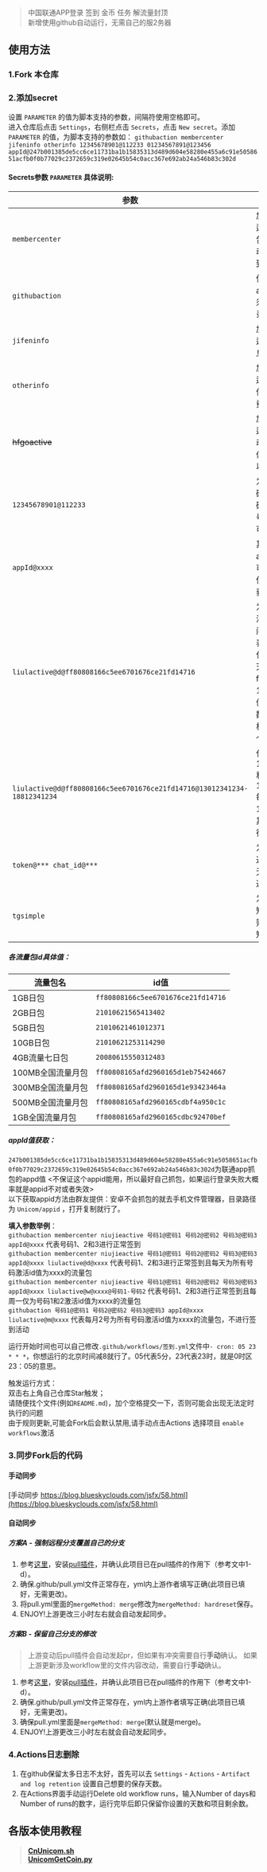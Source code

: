 > 中国联通APP登录 签到 金币 任务 解流量封顶  
新增使用github自动运行，无需自己的服2务器
## 使用方法

### 1.Fork 本仓库

### 2.添加secret
设置 `PARAMETER` 的值为脚本支持的参数，间隔符使用空格即可。  
进入仓库后点击 `Settings`，右侧栏点击 `Secrets`，点击 `New secret`。添加 `PARAMETER` 的值，为脚本支持的参数如： `githubaction membercenter jifeninfo otherinfo 12345678901@112233 01234567891@123456 appId@247b001385de5cc6ce11731ba1b15835313d489d604e58280e455a6c91e5058651acfb0f0b77029c2372659c319e02645b54c0acc367e692ab24a546b83c302d`  

#### Secrets参数 `PARAMETER` 具体说明:
| 参数 |  说明  |
| -------- | ----- |
| `membercenter` |   加入这个表示会运行除激活流量包的所有签到活动，无则不会签到|
| `githubaction` |   使用github action运行则必须添加以设置目录|
| `jifeninfo` |   加入这个表示会运行号码积分信息查询|
| `otherinfo` |   加入这个表示会运行号码及其它信息如套餐及话费查询|
| ~~hfgoactive~~ |   加入这个表示会运行话费购活动，但境外ip貌似不能联通，所以不添加|
| `12345678901@112233` |   为 11位手机号码@6位服务密码，有多个手机号则依次添加即可|
| `appId@xxxx` |   其中xxxx为appld值，具体可抓包或者安卓使用下面的方法获得|
| `liulactive@d@ff80808166c5ee6701676ce21fd14716` |   为流量包激活激活所需参数，中间d表示每天,w表示每周一,m代表每月第二天，ff80~4716为1g流量日包id值。比如左边参数代表为所有手机号每天激活一个1g流量日包|
| `liulactive@d@ff80808166c5ee6701676ce21fd14716@13012341234-18812341234` |   代表仅为手机号13012341234和18812341234每天激活一个1g流量日包，其余手机号不执行流量包激活|
| `token@*** chat_id@***` |   为telegram bot通知所需参数，无则不进行信息通知|
| `tgsimple` |   为tg bot简洁通知所需参数，无则为详细信息通知|

##### 各流量包id具体值：
| 流量包名 |  id值  |
| -------- | ----- |
| 1GB日包 |   `ff80808166c5ee6701676ce21fd14716`|
| 2GB日包 |   `21010621565413402`|
| 5GB日包 |   `21010621461012371`|
| 10GB日包 |   `21010621253114290`|
| 4GB流量七日包 |   `20080615550312483`|
| 100MB全国流量月包 |   `ff80808165afd2960165d1eb75424667`|
| 300MB全国流量月包 |   `ff80808165afd2960165d1e93423464a`|
| 500MB全国流量月包 |   `ff80808165afd2960165cdbf4a950c1c`|
| 1GB全国流量月包 |   `ff80808165afd2960165cdbc92470bef`|

##### appld值获取：
`247b001385de5cc6ce11731ba1b15835313d489d604e58280e455a6c91e5058651acfb0f0b77029c2372659c319e02645b54c0acc367e692ab24a546b83c302d`为联通app抓包的appd值  <不保证这个appid能用，所以最好自己抓包，如果运行登录失败大概率就是appid不对或者失效>  
以下获取appid方法由群友提供：安卓不会抓包的就去手机文件管理器，目录路径为 `Unicom/appid` ，打开复制就行了。  

**填入参数举例**：  
`githubaction membercenter niujieactive 号码1@密码1 号码2@密码2 号码3@密码3 appId@xxxx` 代表号码1、2和3进行正常签到  
`githubaction membercenter niujieactive 号码1@密码1 号码2@密码2 号码3@密码3 appId@xxxx liulactive@d@xxxx` 代表号码1、2和3进行正常签到且每天为所有号码激活id值为xxxx的流量包  
`githubaction membercenter niujieactive 号码1@密码1 号码2@密码2 号码3@密码3 appId@xxxx liulactive@w@xxxx@号码1-号码2` 代表号码1、2和3进行正常签到且每周一仅为号码1和2激活id值为xxxx的流量包  
`githubaction 号码1@密码1 号码2@密码2 号码3@密码3 appId@xxxx liulactive@m@xxxx` 代表每月2号为所有号码激活id值为xxxx的流量包，不进行签到活动  

运行开始时间也可以自己修改`.github/workflows/签到.yml`文件中`- cron: 05 23 * * *`，你想运行的北京时间减8就行了。05代表5分，23代表23时，就是0时区23：05的意思。

触发运行方式：  
双击右上角自己仓库Star触发；  
请随便找个文件(例如`README.md`)，加个空格提交一下，否则可能会出现无法定时执行的问题  
由于规则更新,可能会Fork后会默认禁用,请手动点击Actions 选择项目 `enable workflows`激活  

### 3.同步Fork后的代码

#### 手动同步

[手动同步 https://blog.blueskyclouds.com/jsfx/58.html](https://blog.blueskyclouds.com/jsfx/58.html)

#### 自动同步

##### 方案A - 强制远程分支覆盖自己的分支
1. 参考[这里](https://github.com/BlueskyClouds/My-Actions/blob/master/backUp/gitSync.md)，安装[pull插件](https://github.com/apps/pull)，并确认此项目已在pull插件的作用下（参考文中1-d）。
2. 确保.github/pull.yml文件正常存在，yml内上游作者填写正确(此项目已填好，无需更改)。
3. 将pull.yml里面的`mergeMethod: merge`修改为`mergeMethod: hardreset`保存。
4. ENJOY!上游更改三小时左右就会自动发起同步。

##### 方案B - 保留自己分支的修改

> 上游变动后pull插件会自动发起pr，但如果有冲突需要自行**手动**确认。
> 如果上游更新涉及workflow里的文件内容改动，需要自行**手动**确认。

1. 参考[这里](https://github.com/BlueskyClouds/My-Actions/blob/master/backUp/gitSync.md)，安装[pull插件](https://github.com/apps/pull)，并确认此项目已在pull插件的作用下（参考文中1-d）。
2. 确保.github/pull.yml文件正常存在，yml内上游作者填写正确(此项目已填好，无需更改)。
3. 确保pull.yml里面是`mergeMethod: merge`(默认就是merge)。
4. ENJOY!上游更改三小时左右就会自动发起同步。

### 4.Actions日志删除
1. 在github保留太多日志不太好，首先可以去 `Settings` - `Actions` - `Artifact and log retention` 设置自己想要的保存天数。
2. 在Actions界面手动运行Delete old workflow runs，输入Number of days和Number of runs的数字，运行完毕后即只保留你设置的天数和项目剩余数。


## 各版本使用教程  
> [**CnUnicom.sh**](https://github.com/mixool/HiCnUnicom/blob/master/tutorial/CnUnicom_sh_readme.md)  
> [**UnicomGetCoin.py**](https://github.com/mixool/HiCnUnicom/blob/master/tutorial/UnicomAutoGetCoin_py_readme.md)  
  
